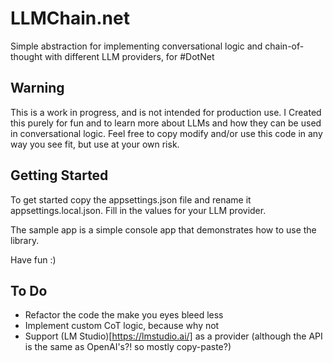 # LLMChain.net
Simple abstraction for implementing conversational logic and chain-of-thought with different LLM providers, for #DotNet


## Warning
This is a work in progress, and is not intended for production use. 
I Created this purely for fun and to learn more about LLMs and how they can be used in conversational logic.
Feel free to copy modify and/or use this code in any way you see fit, but use at your own risk.


## Getting Started
To get started copy the appsettings.json file and rename it appsettings.local.json. Fill in the values for your LLM provider.

The sample app is a simple console app that demonstrates how to use the library.

Have fun :)


## To Do
- Refactor the code the make you eyes bleed less
- Implement custom CoT logic, because why not
- Support (LM Studio)[https://lmstudio.ai/] as a provider (although the API is the same as OpenAI's?! so mostly copy-paste?)

